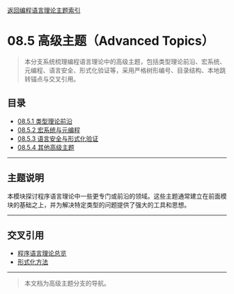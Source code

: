 [返回编程语言理论主题索引](../README.md)

# 08.5 高级主题（Advanced Topics）

> 本分支系统梳理编程语言理论中的高级主题，包括类型理论前沿、宏系统、元编程、语言安全、形式化验证等，采用严格树形编号、目录结构、本地跳转锚点与交叉引用。

## 目录

- [08.5.1 类型理论前沿](./08.5.1_Advanced_Type_Theory.md)
- [08.5.2 宏系统与元编程](./08.5.2_Macro_and_Metaprogramming.md)
- [08.5.3 语言安全与形式化验证](./08.5.3_Language_Safety_and_Formal_Verification.md)
- [08.5.4 其他高级主题](./08.5.4_Other_Advanced_Topics.md)

---

## 主题说明

本模块探讨程序语言理论中一些更专门或前沿的领域。这些主题通常建立在前面模块的基础之上，并为解决特定类型的问题提供了强大的工具和思想。

---

## 交叉引用

- [程序语言理论总览](../README.md)
- [形式化方法](../../07_Software_Engineering_Theory/07.1_Formal_Methods/README.md)

---

> 本文档为高级主题分支的导航。

